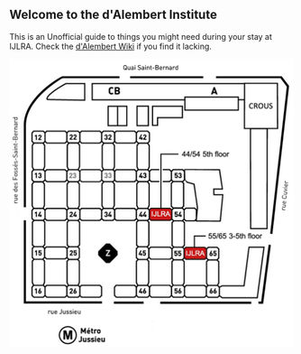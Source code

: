 ## Welcome to the d'Alembert Institute

This is an Unofficial guide to things you might need during your stay at IJLRA. Check the [d'Alembert Wiki](http://wiki.dalembert.upmc.fr) if you find it lacking.

![Screenshot](img/map_jussieu.jpg)

